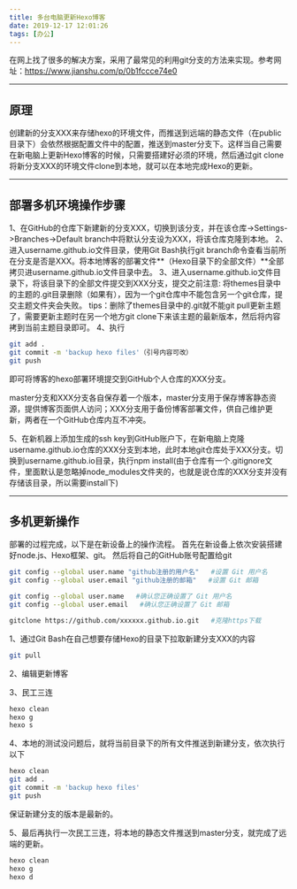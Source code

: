 ```yaml
---
title: 多台电脑更新Hexo博客
date: 2019-12-17 12:01:26
tags: [办公]
---
```

在网上找了很多的解决方案，采用了最常见的利用git分支的方法来实现。参考网址：https://www.jianshu.com/p/0b1fccce74e0

---

## 原理
创建新的分支XXX来存储hexo的环境文件，而推送到远端的静态文件（在public目录下）会依然根据配置文件中的配置，推送到master分支下。这样当自己需要在新电脑上更新Hexo博客的时候，只需要搭建好必须的环境，然后通过git clone将新分支XXX的环境文件clone到本地，就可以在本地完成Hexo的更新。
<!--more-->

---

## 部署多机环境操作步骤
1、在GitHub的仓库下新建新的分支XXX，切换到该分支，并在该仓库->Settings->Branches->Default branch中将默认分支设为XXX，将该仓库克隆到本地。
2、进入username.github.io文件目录，使用Git Bash执行git branch命令查看当前所在分支是否是XXX。将本地博客的部署文件**（Hexo目录下的全部文件）**全部拷贝进username.github.io文件目录中去。
3、进入username.github.io文件目录下，将该目录下的全部文件提交到XXX分支，提交之前注意:
将themes目录中的主题的.git目录删除（如果有），因为一个git仓库中不能包含另一个git仓库，提交主题文件夹会失败。
tips：删除了themes目录中的.git就不能git pull更新主题了，需要更新主题时在另一个地方git clone下来该主题的最新版本，然后将内容拷到当前主题目录即可。
4、执行
```bash
git add .
git commit -m 'backup hexo files'（引号内容可改）
git push
```
即可将博客的hexo部署环境提交到GitHub个人仓库的XXX分支。

master分支和XXX分支各自保存着一个版本，master分支用于保存博客静态资源，提供博客页面供人访问；XXX分支用于备份博客部署文件，供自己维护更新，两者在一个GitHub仓库内互不冲突。

5、在新机器上添加生成的ssh key到GitHub账户下，在新电脑上克隆username.github.io仓库的XXX分支到本地，此时本地git仓库处于XXX分支。切换到username.github.io目录，执行npm install(由于仓库有一个.gitignore文件，里面默认是忽略掉node_modules文件夹的，也就是说仓库的XXX分支并没有存储该目录，所以需要install下)

---

## 多机更新操作
部署的过程完成，以下是在新设备上的操作流程。
首先在新设备上依次安装搭建好node.js、Hexo框架、git。
然后将自己的GitHub账号配置给git
```bash
git config --global user.name "github注册的用户名"   #设置 Git 用户名
git config --global user.email "github注册的邮箱"   #设置 Git 邮箱

git config --global user.name   #确认您正确设置了 Git 用户名
git config --global user.email   #确认您正确设置了 Git 邮箱

gitclone https://github.com/xxxxxx.github.io.git   #克隆https下载
```
1、通过Git Bash在自己想要存储Hexo的目录下拉取新建分支XXX的内容

```bash
git pull
```
2、编辑更新博客

3、民工三连
```bash
hexo clean
hexo g
hexo s
```

4、本地的测试没问题后，就将当前目录下的所有文件推送到新建分支，依次执行以下
```bash
hexo clean
git add .
git commit -m 'backup hexo files'
git push
```
保证新建分支的版本是最新的。

5、最后再执行一次民工三连，将本地的静态文件推送到master分支，就完成了远端的更新。
```bash
hexo clean
hexo g
hexo d
```
